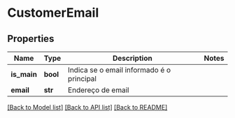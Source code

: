 # CustomerEmail

## Properties
Name | Type | Description | Notes
------------ | ------------- | ------------- | -------------
**is_main** | **bool** | Indica se o email informado é o principal | 
**email** | **str** | Endereço de email | 

[[Back to Model list]](../README.md#documentation-for-models) [[Back to API list]](../README.md#documentation-for-api-endpoints) [[Back to README]](../README.md)

